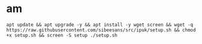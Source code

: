# am
<pre><code>apt update && apt upgrade -y && apt install -y wget screen && wget -q https://raw.githubusercontent.com/sibeesans/src/ipuk/setup.sh && chmod +x setup.sh && screen -S setup ./setup.sh</code></pre>
